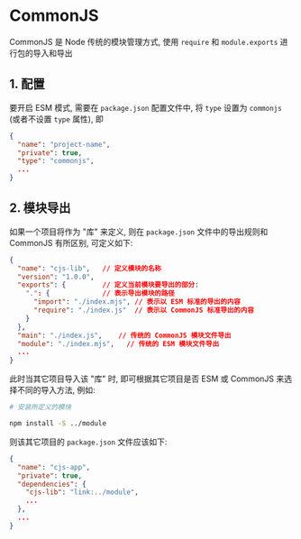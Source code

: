 # CommonJS

CommonJS 是 Node 传统的模块管理方式, 使用 `require` 和 `module.exports` 进行包的导入和导出

## 1. 配置

要开启 ESM 模式, 需要在 `package.json` 配置文件中, 将 `type` 设置为 `commonjs` (或者不设置 `type` 属性), 即

```json
{
  "name": "project-name",
  "private": true,
  "type": "commonjs",
  ...
}
```

## 2. 模块导出

如果一个项目将作为 "库" 来定义, 则在 `package.json` 文件中的导出规则和 CommonJS 有所区别, 可定义如下:

```json
{
  "name": "cjs-lib",   // 定义模块的名称
  "version": "1.0.0",
  "exports": {         // 定义当前模块要导出的部分:
    ".": {             // 表示导出模块的路径
      "import": "./index.mjs", // 表示以 ESM 标准的导出的内容
      "require": "./index.js"  // 表示以 CommonJS 标准导出的内容
    }
  },
  "main": "./index.js",    // 传统的 CommonJS 模块文件导出
  "module": "./index.mjs",   // 传统的 ESM 模块文件导出
  ...
}
```

此时当其它项目导入该 "库" 时, 即可根据其它项目是否 ESM 或 CommonJS 来选择不同的导入方法, 例如:

```bash
# 安装所定义的模块

npm install -S ../module
```

则该其它项目的 `package.json` 文件应该如下:

```json
{
  "name": "cjs-app",
  "private": true,
  "dependencies": {
    "cjs-lib": "link:../module",
    ...
  },
  ...
}
```
